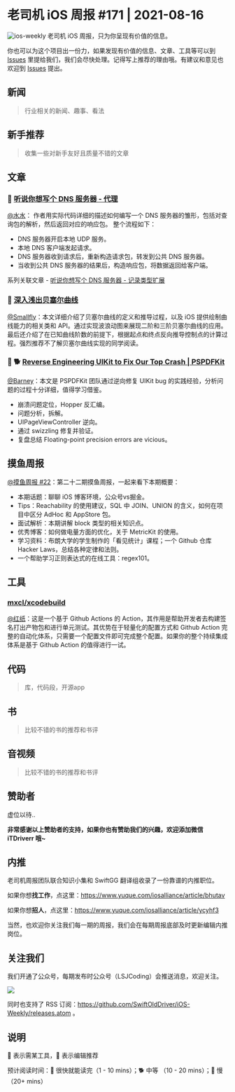 # 老司机 iOS 周报 #171 | 2021-08-16

![ios-weekly](https://github.com/SwiftOldDriver/iOS-Weekly/blob/master/assets/ios-weekly.png?raw=true)
老司机 iOS 周报，只为你呈现有价值的信息。

你也可以为这个项目出一份力，如果发现有价值的信息、文章、工具等可以到 [Issues](https://github.com/SwiftOldDriver/iOS-Weekly/issues) 里提给我们，我们会尽快处理。记得写上推荐的理由哦。有建议和意见也欢迎到 [Issues](https://github.com/SwiftOldDriver/iOS-Weekly/issues) 提出。

## 新闻

> 行业相关的新闻、趣事、看法

## 新手推荐

> 收集一些对新手友好且质量不错的文章

## 文章

### 🐢 [听说你想写个 DNS 服务器 - 代理](https://mp.weixin.qq.com/s?__biz=Mzg4MjU2Mzc1MQ==&mid=2247486791&idx=1&sn=2695a508ea45e43527875058ad106e6d&chksm=cf55828ff8220b990eb722b4fb149b8cd424133d05646ea7e369ab4597c1e97503714a6f20dd&token=1722840270&lang=zh_CN#rd)
[@水水](https://www.xuyanlan.com)： 作者用实际代码详细的描述如何编写一个 DNS 服务器的雏形，包括对查询包的解析，然后返回对应的响应包。
整个流程如下：
- DNS 服务器开启本地 UDP 服务。
- 本地 DNS 客户端发起请求。
- DNS 服务器收到请求后，重新构造请求包，转发到公共 DNS 服务器。
- 当收到公共 DNS 服务器的结果后，构造响应包，将数据返回给客户端。

系列关联文章 - [听说你想写个 DNS 服务器 - 记录类型扩展](https://mp.weixin.qq.com/s?__biz=Mzg4MjU2Mzc1MQ==&mid=2247486727&idx=1&sn=a71ed08275433e15593069e010c31c02&chksm=cf5582cff8220bd96ce28f0dd8874f27064e3999792e6ad25d90a0cf2f56651278495a6927de&token=1722840270&lang=zh_CN&scene=21#wechat_redirect)

### 🐎 [深入浅出贝塞尔曲线](https://juejin.cn/post/6995482699037147166)
[@Smallfly](https://github.com/iostalks)：本文详细介绍了贝塞尔曲线的定义和推导过程，以及 iOS 提供绘制曲线能力的相关类和 API。通过实现波浪动图来展现二阶和三阶贝塞尔曲线的应用。最后还介绍了在已知曲线阶数的前提下，根据起点和终点反向推导控制点的计算过程。强烈推荐不了解贝塞尔曲线实现的同学阅读。

### 🌟 🐕 [Reverse Engineering UIKit to Fix Our Top Crash | PSPDFKit](https://pspdfkit.com/blog/2021/reverse-engineering-uikit/)

[@Barney](https://github.com/BarneyZhaoooo)：本文是 PSPDFKit 团队通过逆向修复 UIKit bug 的实践经验，分析问题的过程十分详细，值得学习借鉴。

- 崩溃问题定位，Hopper 反汇编。
- 问题分析，拆解。
- UIPageViewController 逆向。
- 通过 swizzling 修复并验证。
- 复盘总结 Floating-point precision errors are vicious。

## 摸鱼周报

[@摸鱼周报 #22](https://mp.weixin.qq.com/s/JI5mlzX9cYhXJS81k1WE6A)：第二十二期摸鱼周报，一起来看下本期概要：

* 本期话题：聊聊 iOS 博客环境，公众号vs掘金。
* Tips：Reachability 的使用建议，SQL 中 JOIN、UNION 的含义，如何在项目中区分 AdHoc 和 AppStore 包。
* 面试解析：本期讲解 block 类型的相关知识点。
* 优秀博客：如何做电量方面的优化，关于 MetricKit 的使用。
* 学习资料：布朗大学的学生制作的「看见统计」课程；一个 Github 仓库 Hacker Laws，总结各种定律和法则。
* 一个帮助学习正则表达式的在线工具：regex101。

## 工具

### [mxcl/xcodebuild](https://github.com/mxcl/xcodebuild)

[@红纸](https://github.com/nianran)：这是一个基于 Github Actions 的 Action，其作用是帮助开发者去构建签名打出产物包和进行单元测试。其优势在于轻量化的配置方式和 Github Action 完整的自动化体系，只需要一个配置文件即可完成整个配置。如果你的整个持续集成体系是基于 Github Action 的值得进行一试。

## 代码

> 库，代码段，开源app

## 书

> 比较不错的书的推荐和书评

## 音视频

> 比较不错的书的推荐和书评

## 赞助者

虚位以待..

**非常感谢以上赞助者的支持，如果你也有赞助我们的兴趣，欢迎添加微信 iTDriverr 哦~**

## 内推

老司机周报团队联合知识小集和 SwiftGG 翻译组收录了一份靠谱的内推职位。

如果你想**找工作**，点这里：https://www.yuque.com/iosalliance/article/bhutav

如果你想**招人**，点这里：https://www.yuque.com/iosalliance/article/ycyhf3

当然，也欢迎你关注我们每一期的周报，我们会在每期周报底部及时更新编辑内推岗位。

## 关注我们

我们开通了公众号，每期发布时公众号（LSJCoding）会推送消息，欢迎关注。

![](https://github.com/SwiftOldDriver/iOS-Weekly/blob/master/assets/qrcode_for_wechat.jpg?raw=true)

同时也支持了 RSS 订阅：https://github.com/SwiftOldDriver/iOS-Weekly/releases.atom 。

## 说明

🚧 表示需某工具，🌟 表示编辑推荐

预计阅读时间：🐎 很快就能读完（1 - 10 mins）；🐕 中等 （10 - 20 mins）；🐢 慢（20+ mins）
